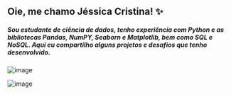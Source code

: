 
## Oie, me chamo Jéssica Cristina! ✨



##### Sou estudante de ciência de dados, tenho experiência com Python e as bibliotecas Pandas, NumPY, Seaborn e Matplotlib, bem como SQL e NoSQL. Aqui eu compartilho alguns projetos e desafios que tenho desenvolvido. 


![image](https://github.com/jessicacristinams/jessicacristinams/assets/109877484/641c189f-f1d2-42d6-9234-c34b850ed9c5)


![image](https://github.com/jessicacristinams/jessicacristinams/assets/109877484/bd501694-9f49-49ea-9510-d0b469c73454)


